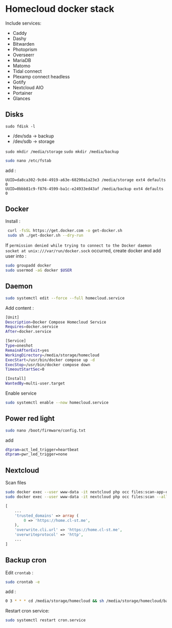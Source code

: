 # Homecloud docker stack

Include services:
- Caddy
- Dashy
- Bitwarden
- Photoprism
- Overseerr
- MariaDB
- Matomo
- Tidal connect
- Plexamp connect headless
- Gotify
- Nextcloud AIO
- Portainer
- Glances

## Disks

`sudo fdisk -l` 
- /dev/sda -> backup
- /dev/sdb -> storage

`sudo mkdir /media/storage`
`sudo mkdir /media/backup`

```bash
sudo nano /etc/fstab
```
add :
```
UUID=da8ca302-9c04-4919-a63e-68290a1a23e3 /media/storage ext4 defaults 0
UUID=0bbb81c9-f876-4599-ba1c-e24933ed43af /media/backup ext4 defaults 0
```

## Docker

Install :

```bash
 curl -fsSL https://get.docker.com -o get-docker.sh
 sudo sh ./get-docker.sh --dry-run
```

If `permission denied while trying to connect to the Docker daemon socket at unix:///var/run/docker.sock` occurred, create docker and add user into :
```bash
sudo groupadd docker
sudo usermod -aG docker $USER
```

## Daemon

```bash
sudo systemctl edit --force --full homecloud.service
```

Add content :

```bash
[Unit]
Description=Docker Compose Homecloud Service
Requires=docker.service
After=docker.service

[Service]
Type=oneshot
RemainAfterExit=yes
WorkingDirectory=/media/storage/homecloud
ExecStart=/usr/bin/docker compose up -d
ExecStop=/usr/bin/docker compose down
TimeoutStartSec=0

[Install]
WantedBy=multi-user.target
```

Enable service

 ```bash
sudo systemctl enable --now homecloud.service
 ```
## Power red light

```bash
sudo nano /boot/firmware/config.txt
```

add 

```bash
dtpram=act_led_trigger=heartbeat
dtpram=pwr_led_trigger=none
```

## Nextcloud

Scan files

```bash
sudo docker exec --user www-data -it nextcloud php occ files:scan-app-data 
sudo docker exec --user www-data -it nextcloud php occ files:scan --all
```

```php
[
    ...
    'trusted_domains' => array (
        0 => 'https://home.cl-st.me',
    ),
    'overwrite.cli.url' => 'https://home.cl-st.me',
    'overwriteprotocol' => 'http',
    ...
]
```

## Backup cron

Edit `crontab` :
```bash
sudo crontab -e
```

add :
```bash
0 3 * * * cd /media/storage/homecloud && sh /media/storage/homecloud/backup_docker.sh > /media/backup/homecloud/.log-bck
```

Restart cron service: 
```bash
sudo systemctl restart cron.service
```